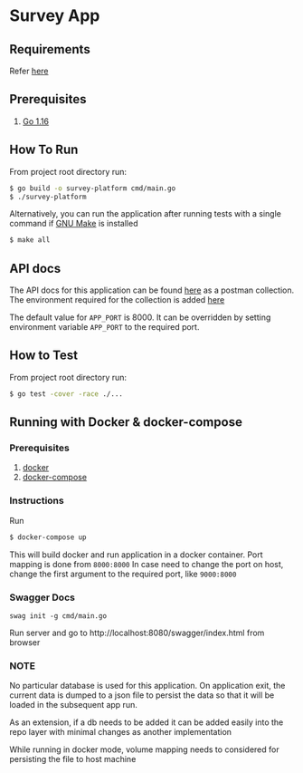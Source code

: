 # Survey App

## Requirements

Refer [here](./requirements.pdf)

## Prerequisites
1. [Go 1.16](https://golang.org/dl/)

## How To Run

From project root directory run:

```sh
$ go build -o survey-platform cmd/main.go
$ ./survey-platform
```

Alternatively, you can run the application after running tests with a single command 
if [GNU Make](https://www.gnu.org/software/make/) is installed
```sh
$ make all
```

## API docs
The API docs for this application can be found [here](./postman_collection.json) 
as a postman collection.
The environment required for the collection is added [here](./postman_environment.json)

The default value for `APP_PORT` is 8000.
It can be overridden by setting environment variable `APP_PORT` to the required port.

## How to Test
From project root directory run:
```sh
$ go test -cover -race ./...
```

## Running with Docker & docker-compose

### Prerequisites
1. [docker](https://docs.docker.com/engine/install/)
2. [docker-compose](https://docs.docker.com/compose/install/)

### Instructions

Run
```sh
$ docker-compose up
```

This will build docker and run application in a docker container.
Port mapping is done from `8000:8000`
In case need to change the port on host, change the first argument to the required port, like `9000:8000`


### Swagger Docs
 ``` 
 swag init -g cmd/main.go
 ```
Run server and go to http://localhost:8080/swagger/index.html from browser

### NOTE
No particular database is used for this application. 
On application exit, the current data is dumped to a json file 
to persist the data so that it will be loaded in the subsequent app run.

As an extension, if a db needs to be added it can be added easily into the repo layer with minimal changes as another implementation

While running in docker mode, volume mapping needs to considered for persisting the file to host machine